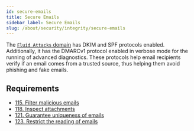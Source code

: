 ```yaml
---
id: secure-emails
title: Secure Emails
sidebar_label: Secure Emails
slug: /about/security/integrity/secure-emails
---
```


The [`Fluid Attacks` domain](https://fluidattacks.com/)
has DKIM and SPF protocols enabled.
Additionally,
it has the DMARCv1 protocol enabled
in verbose mode
for the running of advanced diagnostics.
These protocols help email recipients
verify if an email comes from a trusted source,
thus helping them avoid phishing
and fake emails.

## Requirements

- [115. Filter malicious emails](/criteria/requirements/115)
- [118. Inspect attachments](/criteria/requirements/118)
- [121. Guarantee uniqueness of emails](/criteria/requirements/121)
- [123. Restrict the reading of emails](/criteria/requirements/123)
